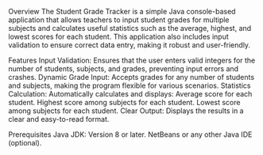 Overview
The Student Grade Tracker is a simple Java console-based application that allows teachers to input student grades for multiple subjects and calculates useful statistics such as the average, highest, and lowest scores for each student. This application also includes input validation to ensure correct data entry, making it robust and user-friendly.

Features
Input Validation: Ensures that the user enters valid integers for the number of students, subjects, and grades, preventing input errors and crashes.
Dynamic Grade Input: Accepts grades for any number of students and subjects, making the program flexible for various scenarios.
Statistics Calculation: Automatically calculates and displays:
Average score for each student.
Highest score among subjects for each student.
Lowest score among subjects for each student.
Clear Output: Displays the results in a clear and easy-to-read format.

Prerequisites
Java JDK: Version 8 or later.
NetBeans or any other Java IDE (optional).

